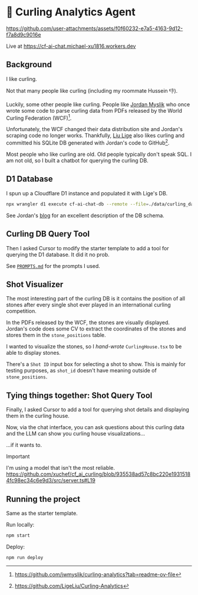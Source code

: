 # 🥌 Curling Analytics Agent

https://github.com/user-attachments/assets/f0f60232-e7a5-4163-9d12-f7a8d9c9016e

Live at https://cf-ai-chat.michael-xu1816.workers.dev

## Background

I like curling.

Not that many people like curling (including my roommate Hussein 👎).

Luckily, some other people like curling. People like [Jordan Myslik](https://www.jordanmyslik.com/) who once wrote some code to parse curling data from PDFs released by the World Curling Federation (WCF)[^1].

Unfortunately, the WCF changed their data distribution site and Jordan's scraping code no longer works. Thankfully, [Liu Lige](https://github.com/LigeLiu) also likes curling and committed his SQLite DB generated with Jordan's code to GitHub[^2].

Most people who like curling are old. Old people typically don't speak SQL. I am not old, so I built a chatbot for querying the curling DB.

## D1 Database

I spun up a Cloudflare D1 instance and populated it with Lige's DB.

```bash
npx wrangler d1 execute cf-ai-chat-db --remote --file=./data/curling_data.sql
```

See Jordan's [blog](https://www.jordanmyslik.com/portfolio/curling-analytics/) for an excellent description of the DB schema.

## Curling DB Query Tool

Then I asked Cursor to modify the starter template to add a tool for querying the D1 database. It did it no prob.

See [`PROMPTS.md`](PROMPTS.md) for the prompts I used.

## Shot Visualizer

The most interesting part of the curling DB is it contains the position of all stones after every single shot ever played in an international curling competition.

In the PDFs released by the WCF, the stones are visually displayed. Jordan's code does some CV to extract the coordinates of the stones and stores them in the `stone_positions` table.

I wanted to visualize the stones, so I _hand-wrote_ `CurlingHouse.tsx` to be able to display stones.

There's a `Shot ID` input box for selecting a shot to show. This is mainly for testing purposes, as `shot_id` doesn't have meaning outside of `stone_positions`.

## Tying things together: Shot Query Tool

Finally, I asked Cursor to add a tool for querying shot details and displaying them in the curling house.

Now, via the chat interface, you can ask questions about this curling data and the LLM can show you curling house visualizations...

...if it wants to.

> [!IMPORTANT]
> I'm using a model that isn't the most reliable.
> https://github.com/xuchef/cf_ai_curling/blob/935538ad57c8bc220e19315184fc98ec34c6e9d3/src/server.ts#L19

## Running the project

Same as the starter template.

Run locally:

```bash
npm start
```

Deploy:

```bash
npm run deploy
```

[^1]: https://github.com/jwmyslik/curling-analytics?tab=readme-ov-file

[^2]: https://github.com/LigeLiu/Curling-Analytics
